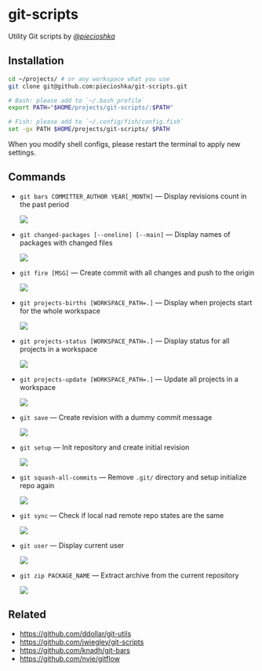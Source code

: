 # git-scripts

Utility Git scripts by _[@piecioshka](https://twitter.com/piecioshka)_

## Installation

```bash
cd ~/projects/ # or any workspace what you use
git clone git@github.com:piecioshka/git-scripts.git

# Bash: please add to `~/.bash_profile`
export PATH="$HOME/projects/git-scripts/:$PATH"

# Fish: please add to `~/.config/fish/config.fish`
set -gx PATH $HOME/projects/git-scripts/ $PATH
```

When you modify shell configs, please restart the terminal to apply new settings.

## Commands

* `git bars COMMITTER_AUTHOR YEAR[_MONTH]` — Display revisions count in the past period

  ![](demos/git-bars.example.png)

* `git changed-packages [--oneline] [--main]` — Display names of packages with changed files

  ![](demos/git-changed-packages.example.png)

* `git fire [MSG]` — Create commit with all changes and push to the origin

  ![](demos/git-fire.example.png)

* `git projects-births [WORKSPACE_PATH=.]` — Display when projects start for the whole workspace

  ![](demos/git-projects-births.example.png)

* `git projects-status [WORKSPACE_PATH=.]` — Display status for all projects in a workspace

  ![](demos/git-projects-status.example.png)

* `git projects-update [WORKSPACE_PATH=.]` — Update all projects in a workspace

  ![](demos/git-projects-update.example.png)

* `git save` — Create revision with a dummy commit message

  ![](demos/git-save.example.png)

* `git setup` — Init repository and create initial revision

  ![](demos/git-setup.example.png)

* `git squash-all-commits` — Remove `.git/` directory and setup initialize repo again

  ![](demos/git-squash-all-commits.example.png)

* `git sync` — Check if local nad remote repo states are the same

  ![](demos/git-sync.example.png)

* `git user` — Display current user

  ![](demos/git-user.example.png)

* `git zip PACKAGE_NAME` — Extract archive from the current repository

  ![](demos/git-zip.example.png)

## Related

* https://github.com/ddollar/git-utils
* https://github.com/jwiegley/git-scripts
* https://github.com/knadh/git-bars
* https://github.com/nvie/gitflow
